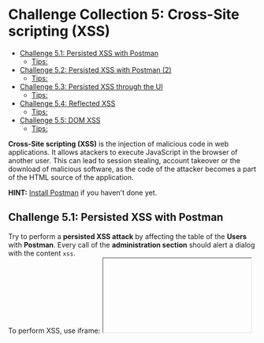 # Challenge Collection 5: Cross-Site scripting (XSS)

* [Challenge 5.1: Persisted XSS with Postman](#challenge-51-persisted-xss-with-postman)
   * [Tips:](#tips)
* [Challenge 5.2: Persisted XSS with Postman (2)](#challenge-52-persisted-xss-with-postman-2)
   * [Tips:](#tips-1)
* [Challenge 5.3: Persisted XSS through the UI](#challenge-53-persisted-xss-through-the-ui)
   * [Tips:](#tips-2)
* [Challenge 5.4: Reflected XSS](#challenge-54-reflected-xss)
   * [Tips:](#tips-3)
* [Challenge 5.5: DOM XSS](#challenge-55-dom-xss)
   * [Tips:](#tips-4)

**Cross-Site scripting (XSS)** is the injection of malicious code in web applications. It allows atackers to execute JavaScript in the browser of another user. This can lead to session stealing, account takeover or the download of malicious software, as the code of the attacker becomes a part of the HTML source of the application.  

**HINT:** [Install Postman](https://www.getpostman.com/apps) if you haven't done yet.

## Challenge 5.1: Persisted XSS with Postman
Try to perform a **persisted XSS attack** by affecting the table of the **Users** with **Postman**. Every call of the **administration section** should alert a dialog with the content `xss`.  
To perform XSS, use iframe: <code><iframe src="javascript:alert(&grave;xss&grave;)"/></code>.

### Tips:

1. **Tip:** Try to interact with the **users API**.

2. **Tip:** If you have solved Challenge [2.2](https://github.com/nt-ca-aqe/thesis-ahs/tree/master/Challenge%202:%20Broken%20Authentication#challenge-22-create-an-administrator-account) or 
[4.1](https://github.com/nt-ca-aqe/thesis-ahs/tree/master/Challenge%204:%20Sensitive%20Data%20Exposure#challenge-41-log-in-with-mc-safesearchs-original-password-without-sql-injection-or-changing-password), you will know how to interact with the **users API**.

3. **Tip:** You have to send a **POST** call.

4. **Tip:** Consider that there are several parameters that you must pass, although the content of these parameters doesn't matter for your result.

5. **Tip:** There might be characters you must escape.


## Challenge 5.2: Persisted XSS with Postman (2)
Try to perform a **persisted XSS attack** by affecting the table of the **Products** with **Postman**. Every call containing the new product should alert a dialog with the content `xss`.  
To perform XSS, use iframe: <code><iframe src="javascript:alert(&grave;xss&grave;)"/></code>

### Tips:

1. **Tip:** Try to interact with the **products API**.

2. **Tip:** The process is nearly similar to [Challenge 5.1](https://github.com/nt-ca-aqe/thesis-ahs/tree/master/Challenge%205:%20Cross-Site%20Scripting%20(XSS)#challenge-51-persisted-xss-with-postman), so have a look at the tips for this challenge.

3. **Tip:** Consider that you need an **authorization**.

4. **Tip:** Look about the **session token**.


## Challenge 5.3: Persisted XSS through the UI
Try to perform a **persisted XSS attack** by affecting the list of the **customer feedback**. Every call containing customer feedbacks should alert a dialog with the content `xss`.  
To perform XSS, use iframe: <code><iframe src="javascript:alert(&grave;xss&grave;)"/></code>

### Tips:

1. **Tip:** **Customer feedback** can be given here: `http://localhost:3000/#/contact`.

2. **Tip:** You have to modify the iframe element, as the common input won't be rendered as the similar output.

3. **Tip:** While visiting sites that contain customer feedbacks, check the sources (tab `Inspector` in **Firefox** or tab `Elements` in **Chrome**) to recognize how the iframe element is embedded in the HTML sources.


## Challenge 5.4: Reflected XSS
Try to perform a **reflected XSS attack** by finding a suitable input field.  
To perform XSS, use iframe: <code><iframe src="javascript:alert(&grave;xss&grave;)"/></code>

### Tips:

1. **Tip:** To find the suitable area, you have to log in first with any account.

2. **Tip:** Have a look at the options of the account area.


## Challenge 5.5: DOM XSS
Try to perform a **DOM-based XSS attack** by finding a suitable input field.  
To perform XSS, use iframe: <code><iframe src="javascript:alert(&grave;xss&grave;)"/></code>

### Tips:

1. **Tip:** The input field you need here is not hidden at all.
